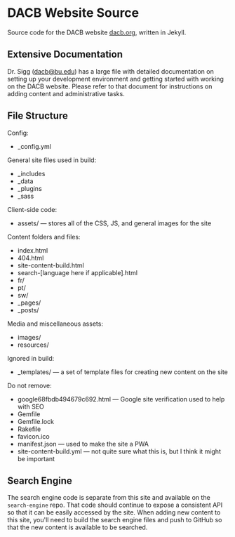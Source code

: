 # DACB Website Source

Source code for the DACB website [dacb.org](https://dacb.org/), written in Jekyll.

## Extensive Documentation

Dr. Sigg (dacb@bu.edu) has a large file with detailed documentation on setting up your development environment and getting started with working on the DACB website. Please refer to that document for instructions on adding content and administrative tasks.

## File Structure

Config:

- \_config.yml

General site files used in build:

- \_includes
- \_data
- \_plugins
- \_sass

Client-side code:

- assets/ &mdash; stores all of the CSS, JS, and general images for the site

Content folders and files:

- index.html
- 404.html
- site-content-build.html
- search-[language here if applicable].html
- fr/
- pt/
- sw/
- \_pages/
- \_posts/

Media and miscellaneous assets:

- images/
- resources/

Ignored in build:

- \_templates/ &mdash; a set of template files for creating new content on the site

Do not remove:

- google68fbdb494679c692.html &mdash; Google site verification used to help with SEO
- Gemfile
- Gemfile.lock
- Rakefile
- favicon.ico
- manifest.json &mdash; used to make the site a PWA
- site-content-build.yml &mdash; not quite sure what this is, but I think it might be important

## Search Engine

The search engine code is separate from this site and available on the `search-engine` repo. That code should continue to expose a consistent API so that it can be easily accessed by the site. When adding new content to this site, you'll need to build the search engine files and push to GitHub so that the new content is available to be searched.
